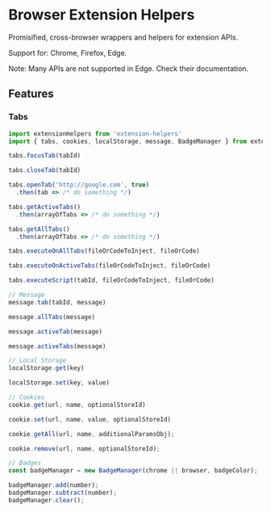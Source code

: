# Browser Extension Helpers

Promisified, cross-browser wrappers and helpers for extension APIs.

Support for: Chrome, Firefox, Edge.

Note: Many APIs are not supported in Edge. Check their documentation.

## Features
### Tabs
```js
import extensionHelpers from 'extension-helpers'
import { tabs, cookies, localStorage, message, BadgeManager } from extensionHelpers

tabs.focusTab(tabId)

tabs.closeTab(tabId)

tabs.openTab('http://google.com', true)
  .then(tab => /* do something */)

tabs.getActiveTabs()
  .then(arrayOfTabs => /* do something */)

tabs.getAllTabs()
  .then(arrayOfTabs => /* do something */)

tabs.executeOnAllTabs(fileOrCodeToInject, fileOrCode)

tabs.executeOnActiveTabs(fileOrCodeToInject, fileOrCode)

tabs.executeScript(tabId, fileOrCodeToInject, fileOrCode)

// Message
message.tab(tabId, message)

message.allTabs(message)

message.activeTab(message)

message.activeTabs(message)

// Local Storage
localStorage.get(key)

localStorage.set(key, value)

// Cookies
cookie.get(url, name, optionalStoreId)

cookie.set(url, name, value, optionalStoreId)

cookie.getAll(url, name, additionalParamsObj);

cookie.remove(url, name, optionalStoreId);

// Badges
const badgeManager = new BadgeManager(chrome || browser, badgeColor);

badgeManager.add(number);
badgeManager.subtract(number);
badgeManager.clear();
```
